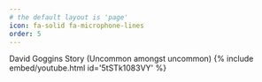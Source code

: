 ```yaml
---
# the default layout is 'page'
icon: fa-solid fa-microphone-lines
order: 5
---
```


David Goggins Story (Uncommon amongst uncommon)
{% include embed/youtube.html id='5tSTk1083VY' %}
